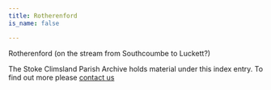 ```yaml
---
title: Rotherenford
is_name: false

---
```


Rotherenford (on the stream from Southcoumbe to Luckett?)


The Stoke Climsland Parish Archive holds material under this index entry. To find out more please [contact us](/contact/)
